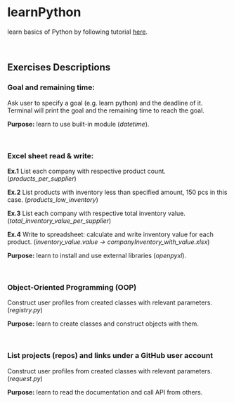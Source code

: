 # learnPython

learn basics of Python by following tutorial [here](https://youtu.be/t8pPdKYpowI).

<br>

## Exercises Descriptions

### Goal and remaining time:

Ask user to specify a goal (e.g. learn python) and the deadline of it. Terminal will print the goal and the remaining
time to reach the goal.

**Purpose:** learn to use built-in module (*datetime*).

<br>

### Excel sheet read & write:

**Ex.1** List each company with respective product count. (*products_per_supplier*)

**Ex.2** List products with inventory less than specified amount, 150 pcs in this case. (*products_low_inventory*)

**Ex.3** List each company with respective total inventory value. (*total_inventory_value_per_supplier*)

**Ex.4** Write to spreadsheet: calculate and write inventory value for each product. (*inventory_value.value ->
companyInventory_with_value.xlsx*)

**Purpose:** learn to install and use external libraries (*openpyxl*).

<br>

### Object-Oriented Programming (OOP)

Construct user profiles from created classes with relevant parameters. (*registry.py*)

**Purpose:** learn to create classes and construct objects with them.

<br>

### List projects (repos) and links under a GitHub user account

Construct user profiles from created classes with relevant parameters. (*request.py*)

**Purpose:** learn to read the documentation and call API from others.

<br>
